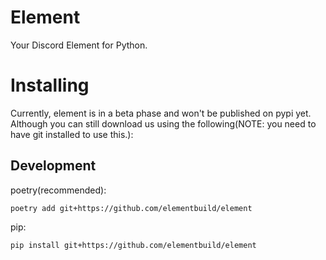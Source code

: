 # Element
Your Discord Element for Python.

# Installing
Currently, element is in a beta phase and won't be published on pypi yet.
Although you can still download us using the following(NOTE: you need to have git installed to use this.):

## Development

poetry(recommended):
```
poetry add git+https://github.com/elementbuild/element
```

pip:
```
pip install git+https://github.com/elementbuild/element
```

